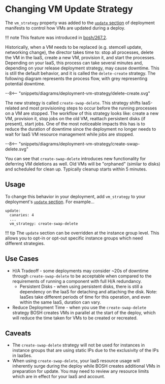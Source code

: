 # Changing VM Update Strategy

The `vm_strategy` property was added to the [`update` section](manifest-v2.md#update) of deployment manifests to control how VMs are updated during a deploy.

!!! note
    This feature was introduced in [bosh/267.2](https://github.com/cloudfoundry/bosh/releases/tag/v267.2).

Historically, when a VM needs to be replaced (e.g. stemcell update, networking change), the director takes time to: stop all processes, delete the VM in the IaaS, create a new VM, provision it, and start the processes. Depending on your IaaS, this process can take several minutes and, depending on your release deployment strategy, may cause downtime. This is still the default behavior, and it is called the `delete-create` strategy. The following diagram represents the process flow, with grey representing potential downtime.

--8<-- "snippets/diagrams/deployment-vm-strategy/delete-create.svg"

The new strategy is called `create-swap-delete`. This strategy shifts IaaS-related and most provisioning steps to occur before the running processes on a VM are stopped. The workflow of this strategy looks like: create a new VM, provision it, stop jobs on the old VM, reattach persistent disks (if present), start jobs. One of the most noticeable impacts this has is to reduce the duration of downtime since the deployment no longer needs to wait for IaaS VM resource management while jobs are stopped.

--8<-- "snippets/diagrams/deployment-vm-strategy/create-swap-delete.svg"

You can see that `create-swap-delete` introduces new functionality for deferring VM deletions as well. Old VMs will be "orphaned" (similar to disks) and scheduled for clean up. Typically cleanup starts within 5 minutes.


## Usage

To change this behavior in your deployment, add `vm_strategy` to your deployment's [`update` section](manifest-v2.md#update). For example...

    update:
      canaries: 4
      ...
      vm_strategy: create-swap-delete

!!! tip
    The `update` section can be overridden at the instance group level. This allows you to opt-in or opt-out specific instance groups which need different strategies.


## Use Cases

 * H/A Tradeoff - some deployments may consider ~20s of downtime through `create-swap-delete` to be acceptable when compared to the requirements of running a component with full H/A redundancy.
    * Persistent Disks - when using persistent disks, there is still a dependency on the IaaS for detaching and attaching the disk. Note: IaaSes take different periods of time for this operation, and even within the same IaaS, duration can vary.
 * Reduce Deployment Time - when you use the `create-swap-delete` strategy BOSH creates VMs in parallel at the start of the deploy, which will reduce the time taken for VMs to be created or recreated.


## Caveats

 * The `create-swap-delete` strategy will not be used for instances in instance groups that are using static IPs due to the exclusivity of the IPs in IaaSes.
 * When using `create-swap-delete`, your IaaS resource usage will inherently surge during the deploy while BOSH creates additional VMs in preparation for update. You may need to review any resource limits which are in effect for your IaaS and account.
